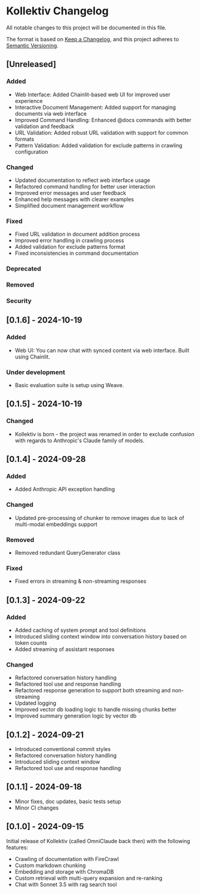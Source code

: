 # Kollektiv Changelog

All notable changes to this project will be documented in this file.

The format is based on [Keep a Changelog](https://keepachangelog.com/en/1.0.0/),
and this project adheres to [Semantic Versioning](https://semver.org/spec/v2.0.0.html).

## [Unreleased]

### Added
- Web Interface: Added Chainlit-based web UI for improved user experience
- Interactive Document Management: Added support for managing documents via web interface
- Improved Command Handling: Enhanced @docs commands with better validation and feedback
- URL Validation: Added robust URL validation with support for common formats
- Pattern Validation: Added validation for exclude patterns in crawling configuration

### Changed
- Updated documentation to reflect web interface usage
- Refactored command handling for better user interaction
- Improved error messages and user feedback
- Enhanced help messages with clearer examples
- Simplified document management workflow

### Fixed
- Fixed URL validation in document addition process
- Improved error handling in crawling process
- Added validation for exclude patterns format
- Fixed inconsistencies in command documentation

### Deprecated

### Removed

### Security


## [0.1.6] - 2024-10-19
### Added
- Web UI: You can now chat with synced content via web interface. Built using Chainlit.

### Under development
- Basic evaluation suite is setup using Weave.

## [0.1.5] - 2024-10-19
### Changed
- Kollektiv is born - the project was renamed in order to exclude confusion with regards to Anthropic's Claude
  family of models.


## [0.1.4] - 2024-09-28

### Added
- Added Anthropic API exception handling

### Changed
- Updated pre-processing of chunker to remove images due to lack of multi-modal embeddings support

### Removed
- Removed redundant QueryGenerator class

### Fixed
- Fixed errors in streaming & non-streaming responses


## [0.1.3] - 2024-09-22
### Added
- Added caching of system prompt and tool definitions
- Introduced sliding context window into conversation history based on token counts
- Added streaming of assistant responses

### Changed
- Refactored conversation history handling
- Refactored tool use and response handling
- Refactored response generation to support both streaming and non-streaming
- Updated logging
- Improved vector db loading logic to handle missing chunks better
- Improved summary generation logic by vector db


## [0.1.2] - 2024-09-21
- Introduced conventional commit styles
- Refactored conversation history handling
- Introduced sliding context window
- Refactored tool use and response handling


## [0.1.1] - 2024-09-18
- Minor fixes, doc updates, basic tests setup
- Minor CI changes


## [0.1.0] - 2024-09-15
Initial release of Kollektiv (called OmniClaude back then) with the following features:
  - Crawling of documentation with FireCrawl
  - Custom markdown chunking
  - Embedding and storage with ChromaDB
  - Custom retrieval with multi-query expansion and re-ranking
  - Chat with Sonnet 3.5 with rag search tool
